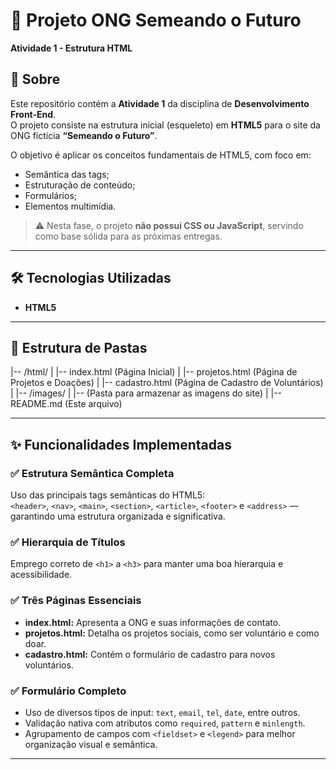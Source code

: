 # 🌱 Projeto ONG Semeando o Futuro  
**Atividade 1 - Estrutura HTML**

## 🧩 Sobre  
Este repositório contém a **Atividade 1** da disciplina de **Desenvolvimento Front-End**.  
O projeto consiste na estrutura inicial (esqueleto) em **HTML5** para o site da ONG fictícia **“Semeando o Futuro”**.  

O objetivo é aplicar os conceitos fundamentais de HTML5, com foco em:  
- Semântica das tags;  
- Estruturação de conteúdo;  
- Formulários;  
- Elementos multimídia.  

> ⚠️ Nesta fase, o projeto **não possui CSS ou JavaScript**, servindo como base sólida para as próximas entregas.

---

## 🛠️ Tecnologias Utilizadas  
- **HTML5**

---

## 📁 Estrutura de Pastas  

|-- /html/
| |-- index.html (Página Inicial)
| |-- projetos.html (Página de Projetos e Doações)
| |-- cadastro.html (Página de Cadastro de Voluntários)
|
|-- /images/
| |-- (Pasta para armazenar as imagens do site)
|
|-- README.md (Este arquivo)

---

## ✨ Funcionalidades Implementadas  

### ✅ Estrutura Semântica Completa  
Uso das principais tags semânticas do HTML5:  
`<header>`, `<nav>`, `<main>`, `<section>`, `<article>`, `<footer>` e `<address>` — garantindo uma estrutura organizada e significativa.  

### ✅ Hierarquia de Títulos  
Emprego correto de `<h1>` a `<h3>` para manter uma boa hierarquia e acessibilidade.  

### ✅ Três Páginas Essenciais  
- **index.html:** Apresenta a ONG e suas informações de contato.  
- **projetos.html:** Detalha os projetos sociais, como ser voluntário e como doar.  
- **cadastro.html:** Contém o formulário de cadastro para novos voluntários.  

### ✅ Formulário Completo  
- Uso de diversos tipos de input: `text`, `email`, `tel`, `date`, entre outros.  
- Validação nativa com atributos como `required`, `pattern` e `minlength`.  
- Agrupamento de campos com `<fieldset>` e `<legend>` para melhor organização visual e semântica.  

---
